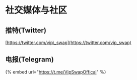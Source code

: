 # 社交媒体与社区

## 推特\(Twitter\)

[https://twitter.com/vip\_swap](https://twitter.com/vip_swap)

## 电报\(Telegram\)

{% embed url="https://t.me/VipSwapOffical" %}

